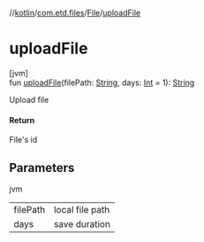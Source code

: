 //[kotlin](../../../index.md)/[com.etd.files](../index.md)/[File](index.md)/[uploadFile](upload-file.md)

# uploadFile

[jvm]\
fun [uploadFile](upload-file.md)(filePath: [String](https://kotlinlang.org/api/latest/jvm/stdlib/kotlin/-string/index.html), days: [Int](https://kotlinlang.org/api/latest/jvm/stdlib/kotlin/-int/index.html) = 1): [String](https://kotlinlang.org/api/latest/jvm/stdlib/kotlin/-string/index.html)

Upload file

#### Return

File's id

## Parameters

jvm

| | |
|---|---|
| filePath | local file path |
| days | save duration |
